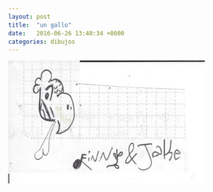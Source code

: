 ```yaml
---
layout: post
title:  "un gallo"
date:   2016-06-26 13:40:34 +0000
categories: dibujos
---
```

<img src="/images/2.jpg" alt="pasadena" style="width:400px;height:250px;"> 
